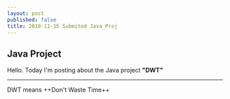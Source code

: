 ```yaml
---
layout: post
published: false
title: 2019-11-15 Submited Java_Proj
---
```

## Java Project
Hello.
Today I'm posting about the Java project **"DWT"** <hr>
DWT means ++Don't Waste Time++

